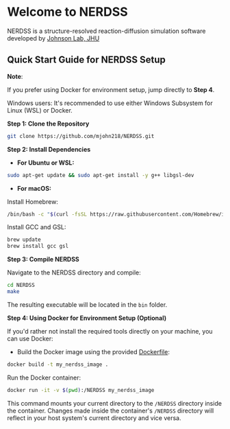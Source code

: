 # Welcome to NERDSS

 NERDSS is a structure-resolved reaction-diffusion simulation software developed by [Johnson Lab, JHU](https://sites.krieger.jhu.edu/johnson-lab/)

## Quick Start Guide for NERDSS Setup

**Note**:

If you prefer using Docker for environment setup, jump directly to **Step 4**.

Windows users: It's recommended to use either Windows Subsystem for Linux (WSL) or Docker.

**Step 1: Clone the Repository**

```bash
git clone https://github.com/mjohn218/NERDSS.git
```

**Step 2: Install Dependencies**

- **For Ubuntu or WSL:**

```bash
sudo apt-get update && sudo apt-get install -y g++ libgsl-dev
```

- **For macOS:**

Install Homebrew:

```bash
/bin/bash -c "$(curl -fsSL https://raw.githubusercontent.com/Homebrew/install/HEAD/install.sh)"
```

Install GCC and GSL:

```bash
brew update
brew install gcc gsl
```

**Step 3: Compile NERDSS**

Navigate to the NERDSS directory and compile:

```bash
cd NERDSS
make
```

The resulting executable will be located in the `bin` folder.

**Step 4: Using Docker for Environment Setup (Optional)**

If you'd rather not install the required tools directly on your machine, you can use Docker:

- Build the Docker image using the provided [Dockerfile](./Dockerfile):

```bash
docker build -t my_nerdss_image .
```

Run the Docker container:

```bash
docker run -it -v $(pwd):/NERDSS my_nerdss_image
```

This command mounts your current directory to the `/NERDSS` directory inside the container. Changes made inside the container's `/NERDSS` directory will reflect in your host system's current directory and vice versa.
